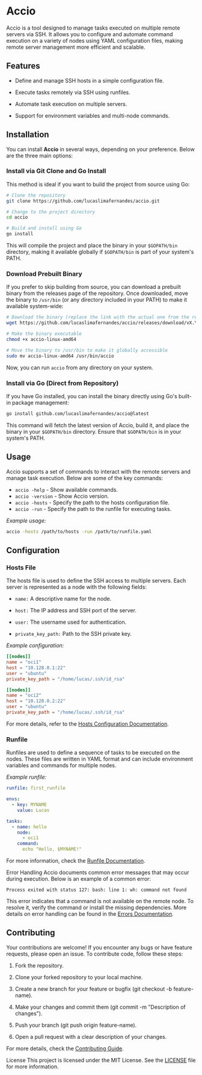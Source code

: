 # Accio

Accio is a tool designed to manage tasks executed on multiple remote servers via SSH. It allows you to configure and automate command execution on a variety of nodes using YAML configuration files, making remote server management more efficient and scalable.

## Features

- Define and manage SSH hosts in a simple configuration file.

- Execute tasks remotely via SSH using runfiles.

- Automate task execution on multiple servers.

- Support for environment variables and multi-node commands.

## Installation

You can install **Accio** in several ways, depending on your preference. Below are the three main options:

### Install via Git Clone and Go Install

This method is ideal if you want to build the project from source using Go:

```bash
# Clone the repository
git clone https://github.com/lucaslimafernandes/accio.git

# Change to the project directory
cd accio

# Build and install using Go
go install
```

This will compile the project and place the binary in your `$GOPATH/bin` directory, making it available globally if `$GOPATH/bin` is part of your system's PATH.


### Download Prebuilt Binary

If you prefer to skip building from source, you can download a prebuilt binary from the releases page of the repository. Once downloaded, move the binary to `/usr/bin` (or any directory included in your PATH) to make it available system-wide:

```bash
# Download the binary (replace the link with the actual one from the releases page)
wget https://github.com/lucaslimafernandes/accio/releases/download/vX.Y.Z/accio-linux-amd64

# Make the binary executable
chmod +x accio-linux-amd64

# Move the binary to /usr/bin to make it globally accessible
sudo mv accio-linux-amd64 /usr/bin/accio
```

Now, you can run `accio` from any directory on your system.

### Install via Go (Direct from Repository)

If you have Go installed, you can install the binary directly using Go's built-in package management:

```bash
go install github.com/lucaslimafernandes/accio@latest
```

This command will fetch the latest version of Accio, build it, and place the binary in your `$GOPATH/bin` directory. Ensure that `$GOPATH/bin` is in your system's PATH.

## Usage

Accio supports a set of commands to interact with the remote servers and manage task execution. Below are some of the key commands:

- `accio -help` - Show available commands.
- `accio -version` - Show Accio version.
- `accio -hosts` - Specify the path to the hosts configuration file.
- `accio -run` - Specify the path to the runfile for executing tasks.

*Example usage:*

```bash
accio -hosts /path/to/hosts -run /path/to/runfile.yaml
```

## Configuration

### Hosts File

The hosts file is used to define the SSH access to multiple servers. Each server is represented as a node with the following fields:

- `name:` A descriptive name for the node.

- `host:` The IP address and SSH port of the server.

- `user:` The username used for authentication.

- `private_key_path:` Path to the SSH private key.

*Example configuration:*

```toml
[[nodes]]
name = "oci1"
host = "10.128.0.1:22"
user = "ubuntu"
private_key_path = "/home/lucas/.ssh/id_rsa"

[[nodes]]
name = "oci2"
host = "10.128.0.2:22"
user = "ubuntu"
private_key_path = "/home/lucas/.ssh/id_rsa"
```

For more details, refer to the [Hosts Configuration Documentation](/docs/en/hosts.md).

### Runfile

Runfiles are used to define a sequence of tasks to be executed on the nodes. These files are written in YAML format and can include environment variables and commands for multiple nodes.

*Example runfile:*

```yaml
runfile: first_runfile

envs:
  - key: MYNAME
    value: Lucas

tasks:
  - name: hello
    node: 
      - oci1
    command: 
      echo "Hello, $MYNAME!"
```
For more information, check the [Runfile Documentation](/docs/en/runfiles.md).

Error Handling
Accio documents common error messages that may occur during execution. Below is an example of a common error:

```plaitext
Process exited with status 127: bash: line 1: wh: command not found
```

This error indicates that a command is not available on the remote node. To resolve it, verify the command or install the missing dependencies. More details on error handling can be found in the [Errors Documentation](/docs/en/errors.md).

## Contributing

Your contributions are welcome! If you encounter any bugs or have feature requests, please open an issue. To contribute code, follow these steps:

1. Fork the repository.

2. Clone your forked repository to your local machine.

3. Create a new branch for your feature or bugfix (git checkout -b feature-name).

4. Make your changes and commit them (git commit -m "Description of changes").

5. Push your branch (git push origin feature-name).

6. Open a pull request with a clear description of your changes.

For more details, check the [Contributing Guide](/docs/en/contributing.md).

License
This project is licensed under the MIT License. See the [LICENSE](/LICENSE) file for more information.



